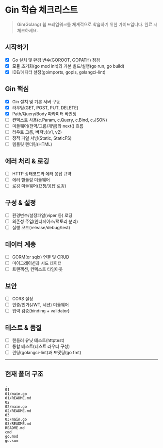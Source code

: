 # Gin 학습 체크리스트

> Gin(Golang) 웹 프레임워크를 체계적으로 학습하기 위한 가이드입니다. 완료 시 체크하세요.

## 시작하기
- [x] Go 설치 및 환경 변수(GOROOT, GOPATH) 점검
- [x] 모듈 초기화(go mod init)와 기본 빌드/실행(go run, go build)
- [x] IDE/에디터 설정(goimports, gopls, golangci-lint)

## Gin 핵심
- [x] Gin 설치 및 기본 서버 구동
- [x] 라우팅(GET, POST, PUT, DELETE)
- [x] Path/Query/Body 파라미터 바인딩
- [ ] 컨텍스트 사용(c.Param, c.Query, c.Bind, c.JSON)
- [ ] 미들웨어(전역/그룹/개별)와 next() 흐름
- [ ] 라우트 그룹, 버저닝(v1, v2)
- [ ] 정적 파일 서빙(Static, StaticFS)
- [ ] 템플릿 렌더링(HTML)

## 에러 처리 & 로깅
- [ ] HTTP 상태코드와 에러 응답 규약
- [ ] 에러 핸들링 미들웨어
- [ ] 로깅 미들웨어(요청/응답 로깅)

## 구성 & 설정
- [ ] 환경변수/설정파일(viper 등) 로딩
- [ ] 의존성 주입(인터페이스/팩토리 분리)
- [ ] 실행 모드(release/debug/test)

## 데이터 계층
- [ ] GORM(or sqlx) 연결 및 CRUD
- [ ] 마이그레이션과 시드 데이터
- [ ] 트랜잭션, 컨텍스트 타임아웃

## 보안
- [ ] CORS 설정
- [ ] 인증/인가(JWT, 세션) 미들웨어
- [ ] 입력 검증(binding + validator)

## 테스트 & 품질
- [ ] 핸들러 유닛 테스트(httptest)
- [ ] 통합 테스트(테스트 라우터 구성)
- [ ] 린팅(golangci-lint)과 포맷팅(go fmt)

---

## 현재 폴더 구조
```
.
01
01/main.go
01/README.md
02
02/main.go
02/README.md
03
03/main.go
03/README.md
README.md
cmd
go.mod
go.sum
```